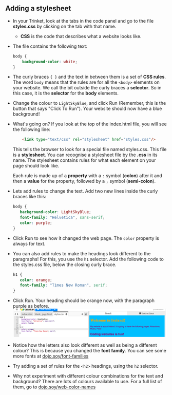 ## Adding a stylesheet

- In your Trinket, look at the tabs in the code panel and go to the file **styles.css** by clicking on the tab with that name.

   * **CSS** is the code that describes what a website looks like.

- The file contains the following text:

   ```css
   body {
       background-color: white;
   }
   ```

- The curly braces `{ }` and the text in between them is a set of **CSS rules**. The word `body` means that the rules are for all the `<body>` elements on your website. We call the bit outside the curly braces a **selector**. So in this case, it is the **selector** for the **body** elements.
- Change the colour to `LightSkyBlue`, and click Run \(Remember, this is the button that says "Click To Run"\). Your website should now have a blue background!
- What's going on? If you look at the top of the index.html file, you will see the following line:
    ```html
        <link type="text/css" rel="stylesheet" href="styles.css"/>
    ```
  This tells the browser to look for a special file named styles.css. This file is a **stylesheet**. You can recognise a stylesheet file by the **.css** in its name. The stylesheet contains rules for what each element on your page should look like.
   
  Each rule is made up of a **property** with a `:` symbol \(**colon**\) after it and then a **value** for the property, followed by a `;` symbol \(**semi-colon**\).
- Lets add rules to change the text. Add two new lines inside the curly braces like this:
   ```css
   body {
      background-color: LightSkyBlue;
      font-family: "Helvetica", sans-serif;
      color: purple;
   }
   ```
- Click Run to see how it changed the web page. 
  The `color` property is always for text.
- You can also add rules to make the headings look different to the paragraphs! For this, you use the `h1` selector. Add the following code to the styles.css file, below the closing curly brace.
   ```css
   h1 {
      color: orange;
      font-family: "Times New Roman", serif;
   }
   ```
- Click Run. Your heading should be orange now, with the paragraph purple as before. ![](images/StyleColorsFonts.png)
- Notice how the letters also look different as well as being a different colour? This is because you changed the **font family**. You can see some more fonts at [dojo.soy/font-families](http://dojo.soy/web-font-families)
- Try adding a set of rules for the `<h2>` headings, using the `h2` selector.   
- Why not experiment with different colour combinations for the text and background? There are lots of colours available to use. For a full list of them, go to [dojo.soy/web-color-names](http://dojo.soy/web-color-names)



